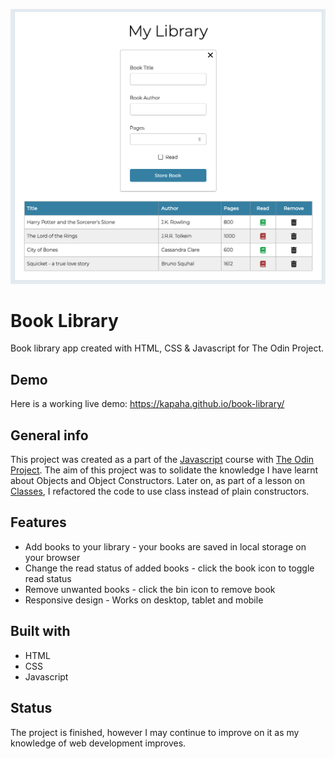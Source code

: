 ![Example screenshot](./images/book-library.png)

# Book Library
Book library app created with HTML, CSS & Javascript for The Odin Project.

## Demo
Here is a working live demo: https://kapaha.github.io/book-library/

## General info
This project was created as a part of the [Javascript](https://www.theodinproject.com/courses/javascript/lessons/library) course with [The Odin Project](https://theodinproject.com). The aim of this project was to solidate the knowledge I have learnt about Objects and Object Constructors. Later on, as part of a lesson on [Classes](https://www.theodinproject.com/courses/javascript/lessons/classes), I refactored the code to use class instead of plain constructors.

## Features
* Add books to your library - your books are saved in local storage on your browser
* Change the read status of added books - click the book icon to toggle read status
* Remove unwanted books - click the bin icon to remove book
* Responsive design - Works on desktop, tablet and mobile

## Built with
* HTML
* CSS
* Javascript

## Status
The project is finished, however I may continue to improve on it as my knowledge of web development improves.
